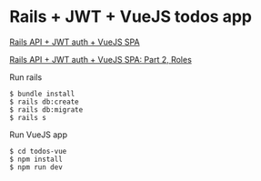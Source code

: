 # Rails + JWT + VueJS todos app

[Rails API + JWT auth + VueJS SPA](https://blog.usejournal.com/rails-api-jwt-auth-vuejs-spa-eb4cf740a3ae)

[Rails API + JWT auth + VueJS SPA: Part 2, Roles](https://medium.com/@yuliaoletskaya/rails-api-jwt-auth-vuejs-spa-part-2-roles-601e4372a7e7)

Run rails

```
$ bundle install
$ rails db:create
$ rails db:migrate
$ rails s
```

Run VueJS app

```
$ cd todos-vue
$ npm install
$ npm run dev
```

